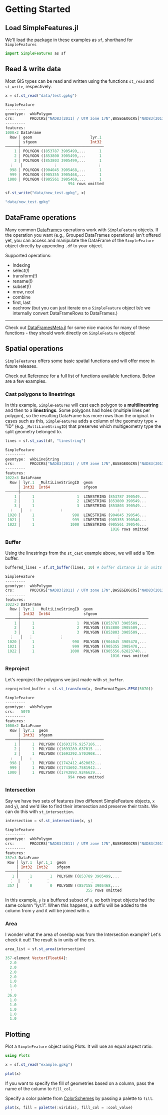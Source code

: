 # Getting Started

## Load SimpleFeatures.jl

We'll load the package in these examples as `sf`, shorthand for `SimpleFeatures`

```julia
import SimpleFeatures as sf
```

## Read & write data

Most GIS types can be read and written using the functions `st_read` and `st_write`, respectively.

```julia
x = sf.st_read("data/test.gpkg")

SimpleFeature
---------
geomtype:  wkbPolygon
crs:       PROJCRS["NAD83(2011) / UTM zone 17N",BASEGEOGCRS["NAD83(2011)",DATUM["NAD83 (National Spatial Refere..."
---------
features:  
1000×2 DataFrame
  Row │ geom                          lyr.1 
      │ sfgeom                        Int32 
──────┼─────────────────────────────────────
    1 │ POLYGON ((853787 3905499,...      1
    2 │ POLYGON ((853800 3905499,...      1
    3 │ POLYGON ((853803 3905499,...      1
  ⋮   │              ⋮                  ⋮
  998 │ POLYGON ((904045 3905468,...      1
  999 │ POLYGON ((905355 3905468,...      1
 1000 │ POLYGON ((905561 3905469,...      1
                            994 rows omitted
```


```julia
sf.st_write("data/new_test.gpkg", x)

"data/new_test.gpkg"
```
## DataFrame operations

Many common [DataFrames](https://dataframes.juliadata.org/stable/) operations work with `SimpleFeature` objects. If the operation you want (e.g., Grouped DataFrames operations) isn't offered yet, you can access and manipulate the DataFrame of the `SimpleFeature` object directly by appending `.df` to your object.

Supported operations:
- Indexing
- select(!)
- transform(!)
- rename(!)
- subset(!)
- nrow, ncol
- combine
- first, last
- eachrow (but you can just iterate on a `SimpleFeature` object b/c we internally convert DataFrameRows to DataFrames.)

------------

Check out [DataFramesMeta.jl](https://github.com/JuliaData/DataFramesMeta.jl) for some nice macros for many of these functions - they should work directly on `SimpleFeature` objects!

## Spatial operations

`SimpleFeatures` offers some basic spatial functions and will offer more in future releases.

Check out [Reference](@ref) for a full list of functions available functions. Below are a few examples.

### Cast polygons to linestrings

In this example, `SimpleFeatures` will cast each polygon to a **multilinestring** and then to a **linestrings**. Some polygons had holes (multiple lines per polygon), so the resulting DataFrame has more rows than the original. In cases such as this, `SimpleFeatures` adds a column of the geometry type + "ID" (e.g. `_MultiLineStringID`) that preserves which multigeometry type the split geometry belonged to.

```julia
lines = sf.st_cast(df, "linestring")

SimpleFeature
---------
geomtype:  wkbLineString
crs:       PROJCRS["NAD83(2011) / UTM zone 17N",BASEGEOGCRS["NAD83(2011)",DATUM["NAD83 (National Spatial Refere..."
---------
features:  
1022×3 DataFrame
  Row │ lyr.1  _MultiLineStringID  geom                         
      │ Int32  Int64               sfgeom                       
──────┼─────────────────────────────────────────────────────────
    1 │     1                   1  LINESTRING (853787 390549...
    2 │     1                   2  LINESTRING (853800 390549...
    3 │     1                   3  LINESTRING (853803 390549...
  ⋮   │   ⋮            ⋮                        ⋮
 1020 │     1                 998  LINESTRING (904045 390546...
 1021 │     1                 999  LINESTRING (905355 390546...
 1022 │     1                1000  LINESTRING (905561 390546...
                                               1016 rows omitted
```
### Buffer
Using the linestrings from the `st_cast` example above, we will add a 10m buffer.

```julia
buffered_lines = sf.st_buffer(lines, 10) # buffer distance is in units of the crs. Meters in this example

SimpleFeature
---------
geomtype:  wkbPolygon
crs:       PROJCRS["NAD83(2011) / UTM zone 17N",BASEGEOGCRS["NAD83(2011)",DATUM["NAD83 (National Spatial Refere..."
---------
features:  
1022×3 DataFrame
  Row │ lyr.1  _MultiLineStringID  geom                         
      │ Int32  Int64               sfgeom                       
──────┼─────────────────────────────────────────────────────────
    1 │     1                   1  POLYGON ((853787 3905509,...
    2 │     1                   2  POLYGON ((853800 3905509,...
    3 │     1                   3  POLYGON ((853803 3905509,...
  ⋮   │   ⋮            ⋮                        ⋮
 1020 │     1                 998  POLYGON ((904045 3905478,...
 1021 │     1                 999  POLYGON ((905355 3905478,...
 1022 │     1                1000  POLYGON ((905556.62823740...
                                               1016 rows omitted
```

### Reproject
Let's reproject the polygons we just made with `st_buffer`.

```julia
reprojected_buffer = sf.st_transform(x, GeoFormatTypes.EPSG(5070))

SimpleFeature
---------
geomtype:  wkbPolygon
crs:   5070
---------
features:  
1000×2 DataFrame
  Row │ lyr.1  geom                         
      │ Int32  sfgeom                       
──────┼─────────────────────────────────────
    1 │     1  POLYGON ((1693276.9257186...
    2 │     1  POLYGON ((1693289.637015 ...
    3 │     1  POLYGON ((1693292.5703908...
  ⋮   │   ⋮                 ⋮
  998 │     1  POLYGON ((1742412.4620032...
  999 │     1  POLYGON ((1743692.7581942...
 1000 │     1  POLYGON ((1743893.9246629...
                            994 rows omitted
```

### Intersection
Say we have two sets of features (two different SimpleFeature objects, `x` and `y`), and we'd like to find their intersection and preserve their traits. We can do this with `st_intersection`.

```julia
intersection = sf.st_intersection(x, y)

SimpleFeature
---------
geomtype:  wkbPolygon
crs:       PROJCRS["NAD83(2011) / UTM zone 17N",BASEGEOGCRS["NAD83(2011)",DATUM["NAD83 (National Spatial Refere..."
---------
features:  
357×3 DataFrame
 Row │ lyr.1  lyr.1_1  geom                         
     │ Int32  Int32    sfgeom                       
─────┼──────────────────────────────────────────────
   1 │     1        1  POLYGON ((853789 3905499,...
  ⋮  │   ⋮       ⋮                  ⋮
 357 │     0        0  POLYGON ((857155 3905468,...
                                    355 rows omitted
```

In this example, `y` is a buffered subset of `x`, so both input objects had the same column "lyr.1". When this happens, a suffix will be added to the column from `y` and it will be joined with `x`.

### Area

I wonder what the area of overlap was from the Intersection example? Let's check it out! The result is in units of the crs.

```julia
area_list = sf.st_area(intersection)

357-element Vector{Float64}:
  2.0
  2.0
  2.0
  2.0
  1.0
  1.0
  ⋮
 36.0
  1.0
  1.0
  1.0
  1.0
  1.0
```

## Plotting

Plot a `SimpleFeature` object using Plots. It will use an equal aspect ratio.

```julia
using Plots

x = sf.st_read("example.gpkg")

plot(x)
```

 If you want to specify the fill of geometries based on a column, pass the name of the column to `fill_col`. 
 
 Specify a color palette from [ColorSchemes](https://juliagraphics.github.io/ColorSchemes.jl/stable/basics/#Pre-defined-schemes-1) by passing a palette to `fill`.

 ```julia
 plot(x, fill = palette(:viridis), fill_col = :cool_value)
 ```